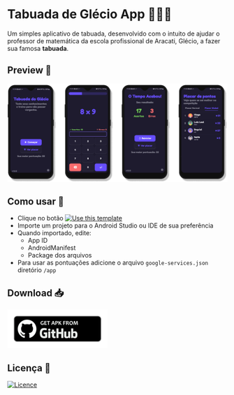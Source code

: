 # Tabuada de Glécio App 🧠💪🏼

Um simples aplicativo de tabuada, desenvolvido com o intuito de ajudar o professor de matemática da escola profissional de Aracati, Glécio, a fazer sua famosa **tabuada**.

## Preview 📲

![Preview Image](https://raw.githubusercontent.com/luizlealdev/tabuada-glecio-app/master/images/image_app_preview.png)

## Como usar  📂
- Clique no botão [![Use this template](https://img.shields.io/badge/-Use%20this%20template-brightgreen)](https://github.com/luizlealdev/tabuada-glecio-app/generate)
- Importe um projeto para o Android Studio ou IDE de sua preferência
- Quando importado, edite:
  - App ID
  - AndroidManifest
  - Package dos arquivos
- Para usar as pontuações adicione o arquivo `google-services.json` diretório `/app`

## Download 📥
[![Download APK](https://raw.githubusercontent.com/luizlealdev/tabuada-glecio-app/master/images/get_on_github_badge.png)](https://github.com/luizlealdev/tabuada-glecio-app/releases/latest)

## Licença 📃
[![Licence](https://img.shields.io/github/license/Ileriayo/markdown-badges?style=for-the-badge)](./LICENSE)